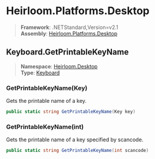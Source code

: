 # Heirloom.Platforms.Desktop

> **Framework**: .NETStandard,Version=v2.1  
> **Assembly**: [Heirloom.Platforms.Desktop][0]  

## Keyboard.GetPrintableKeyName

> **Namespace**: [Heirloom.Desktop][0]  
> **Type**: [Keyboard][1]  

### GetPrintableKeyName(Key)

Gets the printable name of a key.

```cs
public static string GetPrintableKeyName(Key key)
```

### GetPrintableKeyName(int)

Gets the printable name of a key specified by scancode.

```cs
public static string GetPrintableKeyName(int scancode)
```

[0]: ../Heirloom.Platforms.Desktop.md
[1]: Heirloom.Desktop.Keyboard.md
